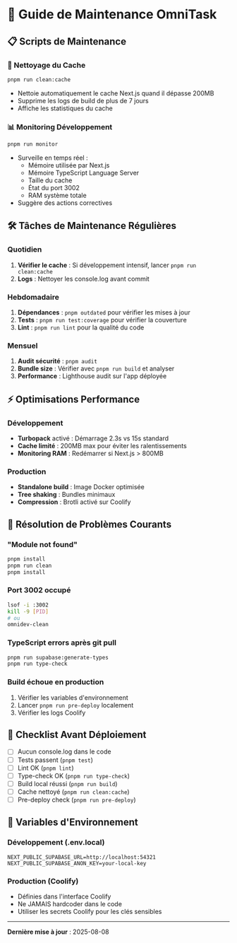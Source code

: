 # 🔧 Guide de Maintenance OmniTask

## 📋 Scripts de Maintenance

### 🧹 Nettoyage du Cache
```bash
pnpm run clean:cache
```
- Nettoie automatiquement le cache Next.js quand il dépasse 200MB
- Supprime les logs de build de plus de 7 jours
- Affiche les statistiques du cache

### 📊 Monitoring Développement
```bash
pnpm run monitor
```
- Surveille en temps réel :
  - Mémoire utilisée par Next.js
  - Mémoire TypeScript Language Server
  - Taille du cache
  - État du port 3002
  - RAM système totale
- Suggère des actions correctives

## 🛠️ Tâches de Maintenance Régulières

### Quotidien
1. **Vérifier le cache** : Si développement intensif, lancer `pnpm run clean:cache`
2. **Logs** : Nettoyer les console.log avant commit

### Hebdomadaire
1. **Dépendances** : `pnpm outdated` pour vérifier les mises à jour
2. **Tests** : `pnpm run test:coverage` pour vérifier la couverture
3. **Lint** : `pnpm run lint` pour la qualité du code

### Mensuel
1. **Audit sécurité** : `pnpm audit`
2. **Bundle size** : Vérifier avec `pnpm run build` et analyser
3. **Performance** : Lighthouse audit sur l'app déployée

## ⚡ Optimisations Performance

### Développement
- **Turbopack** activé : Démarrage 2.3s vs 15s standard
- **Cache limité** : 200MB max pour éviter les ralentissements
- **Monitoring RAM** : Redémarrer si Next.js > 800MB

### Production
- **Standalone build** : Image Docker optimisée
- **Tree shaking** : Bundles minimaux
- **Compression** : Brotli activé sur Coolify

## 🐛 Résolution de Problèmes Courants

### "Module not found"
```bash
pnpm install
pnpm run clean
pnpm install
```

### Port 3002 occupé
```bash
lsof -i :3002
kill -9 [PID]
# ou
omnidev-clean
```

### TypeScript errors après git pull
```bash
pnpm run supabase:generate-types
pnpm run type-check
```

### Build échoue en production
1. Vérifier les variables d'environnement
2. Lancer `pnpm run pre-deploy` localement
3. Vérifier les logs Coolify

## 📝 Checklist Avant Déploiement

- [ ] Aucun console.log dans le code
- [ ] Tests passent (`pnpm test`)
- [ ] Lint OK (`pnpm lint`)
- [ ] Type-check OK (`pnpm run type-check`)
- [ ] Build local réussi (`pnpm run build`)
- [ ] Cache nettoyé (`pnpm run clean:cache`)
- [ ] Pre-deploy check (`pnpm run pre-deploy`)

## 🔐 Variables d'Environnement

### Développement (.env.local)
```env
NEXT_PUBLIC_SUPABASE_URL=http://localhost:54321
NEXT_PUBLIC_SUPABASE_ANON_KEY=your-local-key
```

### Production (Coolify)
- Définies dans l'interface Coolify
- Ne JAMAIS hardcoder dans le code
- Utiliser les secrets Coolify pour les clés sensibles

---

**Dernière mise à jour** : 2025-08-08